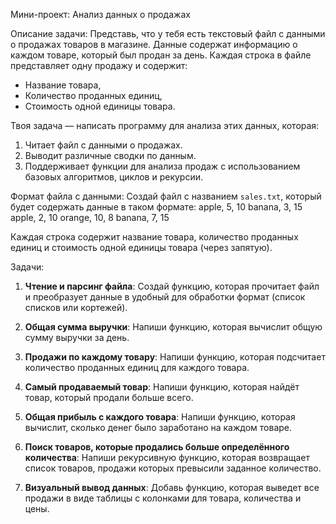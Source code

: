 Мини-проект: Анализ данных о продажах

Описание задачи:
Представь, что у тебя есть текстовый файл с данными о продажах товаров в магазине. Данные содержат информацию о каждом товаре, который был продан за день. Каждая строка в файле представляет одну продажу и содержит:
- Название товара,
- Количество проданных единиц,
- Стоимость одной единицы товара.

Твоя задача — написать программу для анализа этих данных, которая:
1. Читает файл с данными о продажах.
2. Выводит различные сводки по данным.
3. Поддерживает функции для анализа продаж с использованием базовых алгоритмов, циклов и рекурсии.

Формат файла с данными:
Создай файл с названием `sales.txt`, который будет содержать данные в таком формате: 
apple, 5, 10 banana, 3, 15 apple, 2, 10 orange, 10, 8 banana, 7, 15


Каждая строка содержит название товара, количество проданных единиц и стоимость одной единицы товара (через запятую).

Задачи:

1. **Чтение и парсинг файла**: 
   Создай функцию, которая прочитает файл и преобразует данные в удобный для обработки формат (список списков или кортежей).

2. **Общая сумма выручки**:
   Напиши функцию, которая вычислит общую сумму выручки за день.

3. **Продажи по каждому товару**:
   Напиши функцию, которая подсчитает количество проданных единиц для каждого товара.

4. **Самый продаваемый товар**:
   Напиши функцию, которая найдёт товар, который продали больше всего.

5. **Общая прибыль с каждого товара**:
   Напиши функцию, которая вычислит, сколько денег было заработано на каждом товаре.

6. **Поиск товаров, которые продались больше определённого количества**:
   Напиши рекурсивную функцию, которая возвращает список товаров, продажи которых превысили заданное количество.

7. **Визуальный вывод данных**:
   Добавь функцию, которая выведет все продажи в виде таблицы с колонками для товара, количества и цены.
